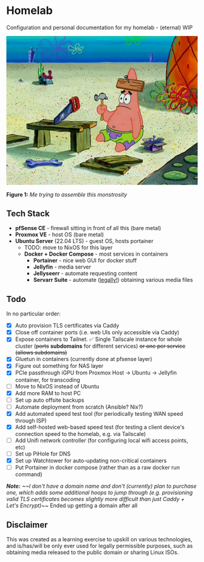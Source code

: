 # Homelab

Configuration and personal documentation for my homelab - (eternal) WIP

<img src="./docs/img/patrick.jpg" width=511>

**Figure 1:** _Me trying to assemble this monstrosity_

## Tech Stack

-   **pfSense CE** - firewall sitting in front of all this (bare metal)
-   **Proxmox VE** - host OS (bare metal)
-   **Ubuntu Server** (22.04 LTS) - guest OS, hosts portainer
    -   TODO: move to NixOS for this layer
    -   **Docker + Docker Compose** - most services in containers
        -   **Portainer** - nice web GUI for docker stuff
        -   **Jellyfin** - media server
        -   **Jellyseerr** - automate requesting content
        -   **Servarr Suite** - automate ([legally!](#disclaimer)) obtaining various media files

## Todo

In no particular order:

- [x] Auto provision TLS certificates via Caddy
- [x] Close off container ports (i.e. web UIs only accessible via Caddy)
- [x] Expose containers to Tailnet. ✅ Single Tailscale instance for whole cluster (~~ports~~ **subdomains** for different services) ~~or one per service (allows subdomains)~~
- [x] Gluetun in containers (currently done at pfsense layer)
- [x] Figure out something for NAS layer
- [x] PCIe passthrough iGPU from Proxmox Host -> Ubuntu -> Jellyfin container, for transcoding
- [ ] Move to NixOS instead of Ubuntu
- [x] Add more RAM to host PC
- [ ] Set up auto offsite backups
- [ ] Automate deployment from scratch (Ansible? Nix?)
- [x] Add automated speed test tool (for periodically testing WAN speed through ISP)
- [x] Add self-hosted web-based speed test (for testing a client device's connection speed to the homelab, e.g. via Tailscale)
- [ ] Add Unifi network controller (for configuring local wifi access points, etc)
- [ ] Set up PiHole for DNS
- [x] Set up Watchtower for auto-updating non-critical containers
- [ ] Put Portainer in docker compose (rather than as a raw docker run command)

_**Note:** ~~I don't have a domain name and don't (currently) plan to purchase one, which adds some additional hoops to jump through (e.g. provisioning valid TLS certificates becomes slightly more difficult than just Caddy + Let's Encrypt)_~~ Ended up getting a domain after all

## Disclaimer

This was created as a learning exercise to upskill on various technologies, and is/has/will be only ever used for legally permissible purposes, such as obtaining media released to the public domain or sharing Linux ISOs.
